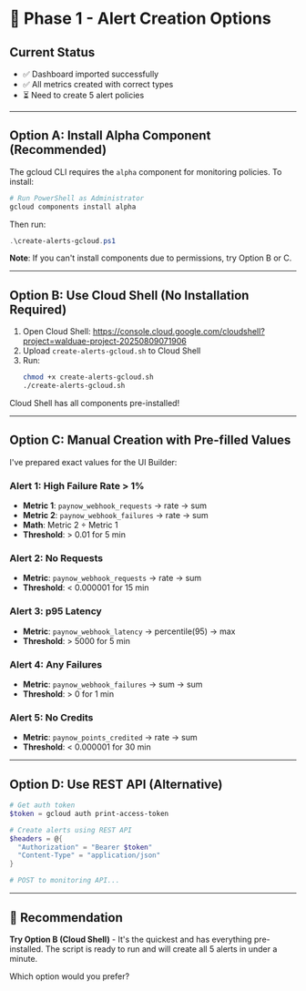 # 🚀 Phase 1 - Alert Creation Options

## Current Status
- ✅ Dashboard imported successfully
- ✅ All metrics created with correct types
- ⏳ Need to create 5 alert policies

---

## Option A: Install Alpha Component (Recommended)

The gcloud CLI requires the `alpha` component for monitoring policies. To install:

```powershell
# Run PowerShell as Administrator
gcloud components install alpha
```

Then run:
```powershell
.\create-alerts-gcloud.ps1
```

**Note**: If you can't install components due to permissions, try Option B or C.

---

## Option B: Use Cloud Shell (No Installation Required)

1. Open Cloud Shell: https://console.cloud.google.com/cloudshell?project=walduae-project-20250809071906
2. Upload `create-alerts-gcloud.sh` to Cloud Shell
3. Run:
   ```bash
   chmod +x create-alerts-gcloud.sh
   ./create-alerts-gcloud.sh
   ```

Cloud Shell has all components pre-installed!

---

## Option C: Manual Creation with Pre-filled Values

I've prepared exact values for the UI Builder:

### Alert 1: High Failure Rate > 1%
- **Metric 1**: `paynow_webhook_requests` → rate → sum
- **Metric 2**: `paynow_webhook_failures` → rate → sum  
- **Math**: Metric 2 ÷ Metric 1
- **Threshold**: > 0.01 for 5 min

### Alert 2: No Requests
- **Metric**: `paynow_webhook_requests` → rate → sum
- **Threshold**: < 0.000001 for 15 min

### Alert 3: p95 Latency
- **Metric**: `paynow_webhook_latency` → percentile(95) → max
- **Threshold**: > 5000 for 5 min

### Alert 4: Any Failures
- **Metric**: `paynow_webhook_failures` → sum → sum
- **Threshold**: > 0 for 1 min

### Alert 5: No Credits
- **Metric**: `paynow_points_credited` → rate → sum
- **Threshold**: < 0.000001 for 30 min

---

## Option D: Use REST API (Alternative)

```powershell
# Get auth token
$token = gcloud auth print-access-token

# Create alerts using REST API
$headers = @{
  "Authorization" = "Bearer $token"
  "Content-Type" = "application/json"
}

# POST to monitoring API...
```

---

## 🎯 Recommendation

**Try Option B (Cloud Shell)** - It's the quickest and has everything pre-installed. The script is ready to run and will create all 5 alerts in under a minute.

Which option would you prefer?
